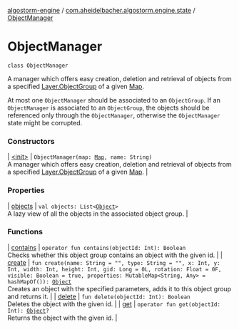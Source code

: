 [algostorm-engine](../../index.md) / [com.aheidelbacher.algostorm.engine.state](../index.md) / [ObjectManager](.)

# ObjectManager

`class ObjectManager`

A manager which offers easy creation, deletion and retrieval of objects from
a specified [Layer.ObjectGroup](../-layer/-object-group/index.md) of a given [Map](../-map/index.md).

At most one `ObjectManager` should be associated to an `ObjectGroup`. If an
`ObjectManager` is associated to an `ObjectGroup`, the objects should be
referenced only through the `ObjectManager`, otherwise the `ObjectManager`
state might be corrupted.

### Constructors

| [&lt;init&gt;](-init-.md) | `ObjectManager(map: `[`Map`](../-map/index.md)`, name: String)`<br>A manager which offers easy creation, deletion and retrieval of objects from
a specified [Layer.ObjectGroup](../-layer/-object-group/index.md) of a given [Map](../-map/index.md). |

### Properties

| [objects](objects.md) | `val objects: List<`[`Object`](../-object/index.md)`>`<br>A lazy view of all the objects in the associated object group. |

### Functions

| [contains](contains.md) | `operator fun contains(objectId: Int): Boolean`<br>Checks whether this object group contains an object with the given id. |
| [create](create.md) | `fun create(name: String = "", type: String = "", x: Int, y: Int, width: Int, height: Int, gid: Long = 0L, rotation: Float = 0F, visible: Boolean = true, properties: MutableMap<String, Any> = hashMapOf()): `[`Object`](../-object/index.md)<br>Creates an object with the specified parameters, adds it to this object
group and returns it. |
| [delete](delete.md) | `fun delete(objectId: Int): Boolean`<br>Deletes the object with the given id. |
| [get](get.md) | `operator fun get(objectId: Int): `[`Object`](../-object/index.md)`?`<br>Returns the object with the given id. |


